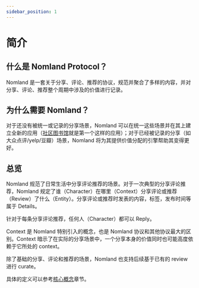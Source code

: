 ```yaml
---
sidebar_position: 1
---
```


# 简介


## 什么是 Nomland Protocol？

Nomland 是一套关于分享、评论、推荐的协议，规范并聚合了多样的内容，并对分享、评论、推荐整个周期中涉及的价值进行记录。


## 为什么需要 Nomland？

对于还没有被统一或记录的分享场景，Nomland 可以在统一这些场景并在其上建立全新的应用（[社区图书馆](https://colib.app)就是第一个这样的应用）；对于已经被记录的分享（如大众点评/yelp/豆瓣）场景，Nomland 将为其提供价值分配的引擎帮助其变得更好。

## 总览

Nomland 规范了日常生活中分享评论推荐的场景。对于一次典型的分享评论推荐，Nomland 规定了谁（Character）在哪里（Context）分享评论或推荐（Review）了什么（Entity）。分享评论或推荐时发表的内容，标签，发布时间等属于 Details。

针对于每条分享评论推荐，任何人（Character）都可以 Reply。

Context 是 Nomland 特别引入的概念，也是 Nomland 协议和其他协议最大的区别。Context 暗示了在实际的分享场景中，一个分享本身的价值同时也可能高度依赖于它所处的 context。

除了基础的分享、评论和推荐的场景，Nomland 也支持后续基于已有的 review 进行 curate。

具体的定义可以参考[核心概念](./core-concepts/)章节。



